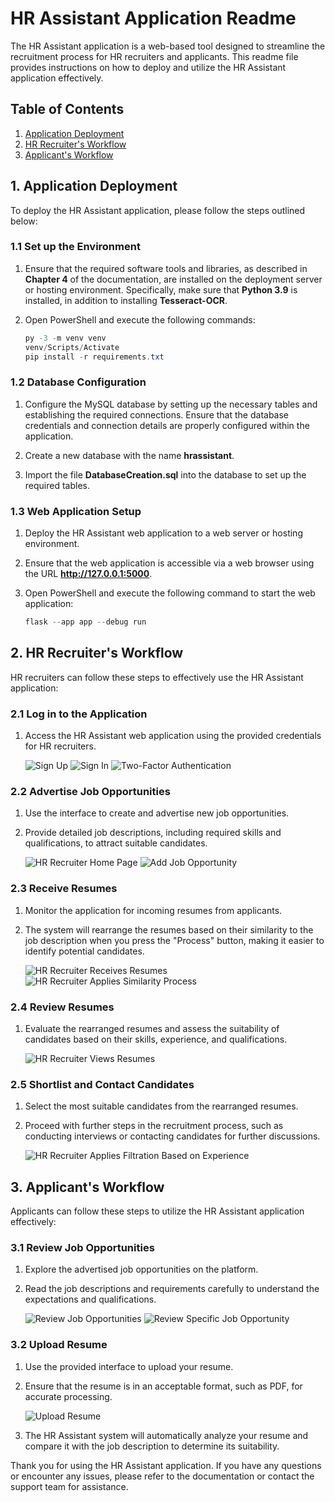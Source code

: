 # HR Assistant Application Readme

The HR Assistant application is a web-based tool designed to streamline the recruitment process for HR recruiters and applicants. This readme file provides instructions on how to deploy and utilize the HR Assistant application effectively.

## Table of Contents

1. [Application Deployment](#application-deployment)
2. [HR Recruiter's Workflow](#hr-recruiters-workflow)
3. [Applicant's Workflow](#applicants-workflow)

## 1. Application Deployment

To deploy the HR Assistant application, please follow the steps outlined below:

### 1.1 Set up the Environment

1. Ensure that the required software tools and libraries, as described in **Chapter 4** of the documentation, are installed on the deployment server or hosting environment. Specifically, make sure that **Python 3.9** is installed, in addition to installing **Tesseract-OCR**.

2. Open PowerShell and execute the following commands:

   ```powershell
   py -3 -m venv venv
   venv/Scripts/Activate
   pip install -r requirements.txt
   ```

### 1.2 Database Configuration

1. Configure the MySQL database by setting up the necessary tables and establishing the required connections. Ensure that the database credentials and connection details are properly configured within the application.

2. Create a new database with the name **hrassistant**.

3. Import the file **DatabaseCreation.sql** into the database to set up the required tables.

### 1.3 Web Application Setup

1. Deploy the HR Assistant web application to a web server or hosting environment.

2. Ensure that the web application is accessible via a web browser using the URL **http://127.0.0.1:5000**.

3. Open PowerShell and execute the following command to start the web application:

   ```powershell
   flask --app app --debug run
   ```

## 2. HR Recruiter's Workflow

HR recruiters can follow these steps to effectively use the HR Assistant application:

### 2.1 Log in to the Application

1. Access the HR Assistant web application using the provided credentials for HR recruiters.

   ![Sign Up](images/sign_up.jpg)
   ![Sign In](images/sign_in.jpg)
   ![Two-Factor Authentication](images/2fa.jpg)

### 2.2 Advertise Job Opportunities

1. Use the interface to create and advertise new job opportunities.

2. Provide detailed job descriptions, including required skills and qualifications, to attract suitable candidates.

   ![HR Recruiter Home Page](images/recruiter_home.jpg)
   ![Add Job Opportunity](images/add_new_opportunity.jpg)

### 2.3 Receive Resumes

1. Monitor the application for incoming resumes from applicants.

2. The system will rearrange the resumes based on their similarity to the job description when you press the "Process" button, making it easier to identify potential candidates.

   ![HR Recruiter Receives Resumes](images/wait_for_applicants.jpg)
   ![HR Recruiter Applies Similarity Process](images/apply_similarity_process.jpg)

### 2.4 Review Resumes

1. Evaluate the rearranged resumes and assess the suitability of candidates based on their skills, experience, and qualifications.

   ![HR Recruiter Views Resumes](images/view_resumes.jpg)

### 2.5 Shortlist and Contact Candidates

1. Select the most suitable candidates from the rearranged resumes.

2. Proceed with further steps in the recruitment process, such as conducting interviews or contacting candidates for further discussions.

   ![HR Recruiter Applies Filtration Based on Experience](images/filter_based_on_exp.jpg)

## 3. Applicant's Workflow

Applicants can follow these steps to utilize the HR Assistant application effectively:

### 3.1 Review Job Opportunities

1. Explore the advertised job opportunities on the platform.

2. Read the job descriptions and requirements carefully to understand the expectations and qualifications.

   ![Review Job Opportunities](images/applicants_home.jpg)
   ![Review Specific Job Opportunity](images/apply_for_job.jpg)

### 3.2 Upload Resume

1. Use the provided interface to upload your resume.

2. Ensure that the resume is in an acceptable format, such as PDF, for accurate processing.

   ![Upload Resume](images/upload_resume.png)

3. The HR Assistant system will automatically analyze your resume and compare it with the job description to determine its suitability.

Thank you for using the HR Assistant application. If you have any questions or encounter any issues, please refer to the documentation or contact the support team for assistance.
